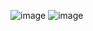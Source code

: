 ![image](https://user-images.githubusercontent.com/109750332/226421366-61b75cf4-0a97-4275-875a-10c43ad6f678.png)
![image](https://user-images.githubusercontent.com/109750332/226421669-f6b5483f-eff1-49af-b1ea-414bb6d6d0fd.png)
